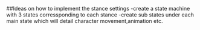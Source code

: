 ##Ideas on how to implement the stance settings
-create a state machine with 3 states corressponding to each stance
-create sub states under each main state which will detail character movement,animation etc.
